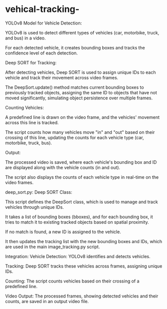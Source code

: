 # vehical-tracking-
YOLOv8 Model for Vehicle Detection:

YOLOv8 is used to detect different types of vehicles (car, motorbike, truck, and bus) in a video.

For each detected vehicle, it creates bounding boxes and tracks the confidence level of each detection.

Deep SORT for Tracking:

After detecting vehicles, Deep SORT is used to assign unique IDs to each vehicle and track their movement across video frames.

The DeepSort.update() method matches current bounding boxes to previously tracked objects, assigning the same ID to objects that have not moved significantly, simulating object persistence over multiple frames.

Counting Vehicles:

A predefined line is drawn on the video frame, and the vehicles' movement across this line is tracked.

The script counts how many vehicles move "in" and "out" based on their crossing of this line, updating the counts for each vehicle type (car, motorbike, truck, bus).

Output:

The processed video is saved, where each vehicle's bounding box and ID are displayed along with the vehicle counts (in and out).

The script also displays the counts of each vehicle type in real-time on the video frames.

deep_sort.py:
Deep SORT Class:

This script defines the DeepSort class, which is used to manage and track vehicles through unique IDs.

It takes a list of bounding boxes (bboxes), and for each bounding box, it tries to match it to existing tracked objects based on spatial proximity.

If no match is found, a new ID is assigned to the vehicle.

It then updates the tracking list with the new bounding boxes and IDs, which are used in the main image_tracking.py script.

Integration:
Vehicle Detection: YOLOv8 identifies and detects vehicles.

Tracking: Deep SORT tracks these vehicles across frames, assigning unique IDs.

Counting: The script counts vehicles based on their crossing of a predefined line.

Video Output: The processed frames, showing detected vehicles and their counts, are saved in an output video file.
